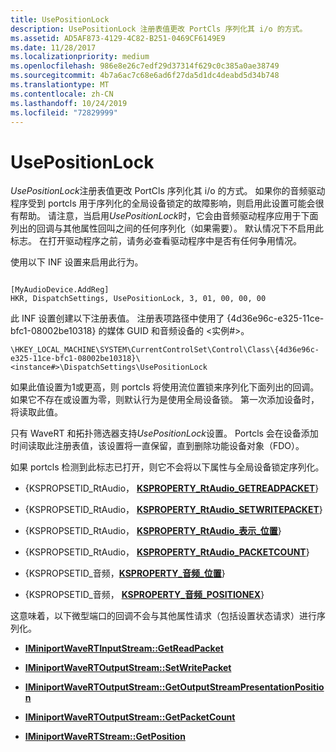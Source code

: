 ```yaml
---
title: UsePositionLock
description: UsePositionLock 注册表值更改 PortCls 序列化其 i/o 的方式。
ms.assetid: AD5AF873-4129-4C82-B251-0469CF6149E9
ms.date: 11/28/2017
ms.localizationpriority: medium
ms.openlocfilehash: 986e8e26c7edf29d37314f629c0c385a0ae38749
ms.sourcegitcommit: 4b7a6ac7c68e6ad6f27da5d1dc4deabd5d34b748
ms.translationtype: MT
ms.contentlocale: zh-CN
ms.lasthandoff: 10/24/2019
ms.locfileid: "72829999"
---
```

# <a name="usepositionlock"></a>UsePositionLock


*UsePositionLock*注册表值更改 PortCls 序列化其 i/o 的方式。 如果你的音频驱动程序受到 portcls 用于序列化的全局设备锁定的故障影响，则启用此设置可能会很有帮助。 请注意，当启用*UsePositionLock*时，它会由音频驱动程序应用于下面列出的回调与其他属性回叫之间的任何序列化（如果需要）。 默认情况下不启用此标志。 在打开驱动程序之前，请务必查看驱动程序中是否有任何争用情况。

使用以下 INF 设置来启用此行为。

```inf
 
[MyAudioDevice.AddReg]
HKR, DispatchSettings, UsePositionLock, 3, 01, 00, 00, 00
```

此 INF 设置创建以下注册表值。 注册表项路径中使用了 {4d36e96c-e325-11ce-bfc1-08002be10318} 的媒体 GUID 和音频设备的 &lt;实例\#&gt;。

```text
\HKEY_LOCAL_MACHINE\SYSTEM\CurrentControlSet\Control\Class\{4d36e96c-e325-11ce-bfc1-08002be10318}\<instance#>\DispatchSettings\UsePositionLock 
```

如果此值设置为1或更高，则 portcls 将使用流位置锁来序列化下面列出的回调。 如果它不存在或设置为零，则默认行为是使用全局设备锁。 第一次添加设备时，将读取此值。

只有 WaveRT 和拓扑筛选器支持*UsePositionLock*设置。 Portcls 会在设备添加时间读取此注册表值，该设置将一直保留，直到删除功能设备对象（FDO）。

如果 portcls 检测到此标志已打开，则它不会将以下属性与全局设备锁定序列化。

-   {KSPROPSETID\_RtAudio， [**KSPROPERTY\_RtAudio\_GETREADPACKET**](ksproperty-rtaudio-getreadpacket.md)}

-   {KSPROPSETID\_RtAudio， [**KSPROPERTY\_RtAudio\_SETWRITEPACKET**](ksproperty-rtaudio-setwritepacket.md)}

-   {KSPROPSETID\_RtAudio， [**KSPROPERTY\_RtAudio\_表示\_位置**](ksproperty-rtaudio-presentation-position.md)}

-   {KSPROPSETID\_RtAudio， [**KSPROPERTY\_RtAudio\_PACKETCOUNT**](ksproperty-rtaudio-packetcount.md)}

-   {KSPROPSETID\_音频，[**KSPROPERTY\_音频\_位置**](ksproperty-audio-position.md)}

-   {KSPROPSETID\_音频， [**KSPROPERTY\_音频\_POSITIONEX**](ksproperty-audio-positionex.md)}

这意味着，以下微型端口的回调不会与其他属性请求（包括设置状态请求）进行序列化。

-   [**IMiniportWaveRTInputStream::GetReadPacket**](https://docs.microsoft.com/windows-hardware/drivers/ddi/portcls/nf-portcls-iminiportwavertinputstream-getreadpacket)

-   [**IMiniportWaveRTOutputStream::SetWritePacket**](https://docs.microsoft.com/windows-hardware/drivers/ddi/portcls/nf-portcls-iminiportwavertoutputstream-setwritepacket)

-   [**IMiniportWaveRTOutputStream::GetOutputStreamPresentationPosition**](https://docs.microsoft.com/windows-hardware/drivers/ddi/portcls/nf-portcls-iminiportwavertoutputstream-getoutputstreampresentationposition)

-   [**IMiniportWaveRTOutputStream::GetPacketCount**](https://docs.microsoft.com/windows-hardware/drivers/ddi/portcls/nf-portcls-iminiportwavertoutputstream-getpacketcount)

-   [**IMiniportWaveRTStream::GetPosition**](https://docs.microsoft.com/previous-versions/windows/hardware/drivers/ff536749(v=vs.85))

 

 





